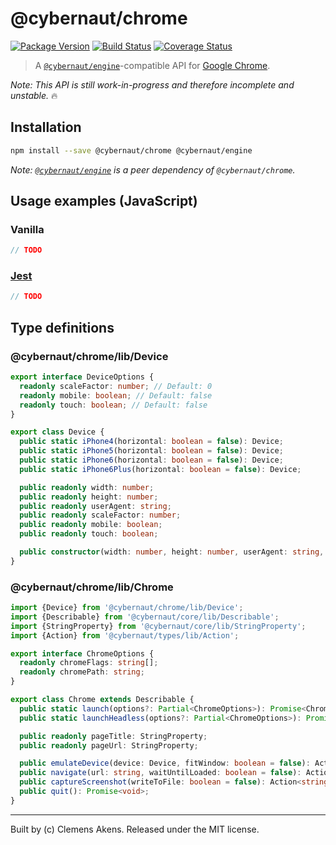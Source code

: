# @cybernaut/chrome

[![Package Version][npm-cybernaut-chrome-badge]][npm-cybernaut-chrome]
[![Build Status][travis-ci-badge]][travis-ci]
[![Coverage Status][coveralls-badge]][coveralls]

> A [`@cybernaut/engine`][cybernaut-engine]-compatible API for [Google Chrome][google-chrome].

*Note: This API is still work-in-progress and therefore incomplete and unstable.* 🔥

## Installation

```sh
npm install --save @cybernaut/chrome @cybernaut/engine
```

*Note: [`@cybernaut/engine`][cybernaut-engine] is a peer dependency of `@cybernaut/chrome`.*

## Usage examples (JavaScript)

### Vanilla

```js
// TODO
```

### [Jest][jest]

```js
// TODO
```

## Type definitions

### @cybernaut/chrome/lib/Device

```ts
export interface DeviceOptions {
  readonly scaleFactor: number; // Default: 0
  readonly mobile: boolean; // Default: false
  readonly touch: boolean; // Default: false
}

export class Device {
  public static iPhone4(horizontal: boolean = false): Device;
  public static iPhone5(horizontal: boolean = false): Device;
  public static iPhone6(horizontal: boolean = false): Device;
  public static iPhone6Plus(horizontal: boolean = false): Device;

  public readonly width: number;
  public readonly height: number;
  public readonly userAgent: string;
  public readonly scaleFactor: number;
  public readonly mobile: boolean;
  public readonly touch: boolean;

  public constructor(width: number, height: number, userAgent: string, options?: Partial<DeviceOptions>);
}
```

### @cybernaut/chrome/lib/Chrome

```ts
import {Device} from '@cybernaut/chrome/lib/Device';
import {Describable} from '@cybernaut/core/lib/Describable';
import {StringProperty} from '@cybernaut/core/lib/StringProperty';
import {Action} from '@cybernaut/types/lib/Action';

export interface ChromeOptions {
  readonly chromeFlags: string[];
  readonly chromePath: string;
}

export class Chrome extends Describable {
  public static launch(options?: Partial<ChromeOptions>): Promise<Chrome>;
  public static launchHeadless(options?: Partial<ChromeOptions>): Promise<Chrome>;

  public readonly pageTitle: StringProperty;
  public readonly pageUrl: StringProperty;

  public emulateDevice(device: Device, fitWindow: boolean = false): Action<void>;
  public navigate(url: string, waitUntilLoaded: boolean = false): Action<void>;
  public captureScreenshot(writeToFile: boolean = false): Action<string>;
  public quit(): Promise<void>;
}
```

---
Built by (c) Clemens Akens. Released under the MIT license.

[coveralls]: https://coveralls.io/github/clebert/cybernaut?branch=master
[coveralls-badge]: https://coveralls.io/repos/github/clebert/cybernaut/badge.svg?branch=master
[cybernaut-engine]: https://github.com/clebert/cybernaut/tree/master/@cybernaut/engine
[google-chrome]: https://www.google.com/chrome/
[jest]: https://facebook.github.io/jest/
[npm-cybernaut-chrome]: https://www.npmjs.com/package/@cybernaut/chrome
[npm-cybernaut-chrome-badge]: https://img.shields.io/npm/v/@cybernaut/chrome.svg
[travis-ci]: https://travis-ci.org/clebert/cybernaut
[travis-ci-badge]: https://travis-ci.org/clebert/cybernaut.svg?branch=master
